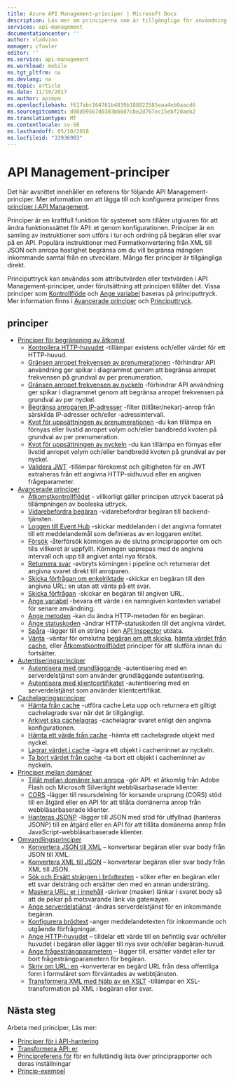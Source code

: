 ```yaml
---
title: Azure API Management-principer | Microsoft Docs
description: Läs mer om principerna som är tillgängliga för användning i Azure API Management.
services: api-management
documentationcenter: ''
author: vladvino
manager: cfowler
editor: ''
ms.service: api-management
ms.workload: mobile
ms.tgt_pltfrm: na
ms.devlang: na
ms.topic: article
ms.date: 11/19/2017
ms.author: apimpm
ms.openlocfilehash: f617abc164761b4839b188822585eaa4eb0aacd6
ms.sourcegitcommit: d98d99567d0383bb8d7cbe2d767ec15ebf2daeb2
ms.translationtype: MT
ms.contentlocale: sv-SE
ms.lasthandoff: 05/10/2018
ms.locfileid: "33936903"
---
```

# <a name="api-management-policies"></a>API Management-principer
Det här avsnittet innehåller en referens för följande API Management-principer. Mer information om att lägga till och konfigurera principer finns [principer i API Management](api-management-howto-policies.md).  
  
 Principer är en kraftfull funktion för systemet som tillåter utgivaren för att ändra funktionssättet för API: et genom konfigurationen. Principer är en samling av instruktioner som utförs i tur och ordning på begäran eller svar på en API. Populära instruktioner med Formatkonvertering från XML till JSON och anropa hastighet begränsa om du vill begränsa mängden inkommande samtal från en utvecklare. Många fler principer är tillgängliga direkt.  
  
 Principuttryck kan användas som attributvärden eller textvärden i API Management-principer, under förutsättning att principen tillåter det. Vissa principer som [Kontrollflöde](api-management-advanced-policies.md#choose) och [Ange variabel](api-management-advanced-policies.md#set-variable) baseras på principuttryck. Mer information finns i [Avancerade principer](api-management-advanced-policies.md#AdvancedPolicies) och [Principuttryck](api-management-policy-expressions.md).  
  
##  <a name="ProxyPolicies"></a> principer  
  
-   [Principer för begränsning av åtkomst](api-management-access-restriction-policies.md#AccessRestrictionPolicies)  
    -   [Kontrollera HTTP-huvudet](api-management-access-restriction-policies.md#CheckHTTPHeader) -tillämpar existens och/eller värdet för ett HTTP-huvud.  
    -   [Gränsen anropet frekvensen av prenumerationen](api-management-access-restriction-policies.md#LimitCallRate) -förhindrar API användning ger spikar i diagrammet genom att begränsa anropet frekvensen på grundval av per prenumeration.  
    -   [Gränsen anropet frekvensen av nyckeln](api-management-access-restriction-policies.md#LimitCallRateByKey) -förhindrar API användning ger spikar i diagrammet genom att begränsa anropet frekvensen på grundval av per nyckel.  
    -   [Begränsa anroparen IP-adresser](api-management-access-restriction-policies.md#RestrictCallerIPs) -filter (tillåter/nekar)-anrop från särskilda IP-adresser och/eller -adressintervall.  
    -   [Kvot för uppsättningen av prenumerationen](api-management-access-restriction-policies.md#SetUsageQuota) -du kan tillämpa en förnyas eller livstid anropet volym och/eller bandbredd kvoten på grundval av per prenumeration.  
    -   [Kvot för uppsättningen av nyckeln](api-management-access-restriction-policies.md#SetUsageQuotaByKey) -du kan tillämpa en förnyas eller livstid anropet volym och/eller bandbredd kvoten på grundval av per nyckel.  
    -   [Validera JWT](api-management-access-restriction-policies.md#ValidateJWT) -tillämpar förekomst och giltigheten för en JWT extraheras från ett angivna HTTP-sidhuvud eller en angiven frågeparameter.  
-   [Avancerade principer](api-management-advanced-policies.md#AdvancedPolicies)  
    -   [Åtkomstkontrollflödet](api-management-advanced-policies.md#choose) - villkorligt gäller principen uttryck baserat på tillämpningen av booleska uttryck.  
    -   [Vidarebefordra begäran](api-management-advanced-policies.md#ForwardRequest) -vidarebefordrar begäran till backend-tjänsten.  
    -   [Loggen till Event Hub](api-management-advanced-policies.md#log-to-eventhub) -skickar meddelanden i det angivna formatet till ett meddelandemål som definieras av en loggaren entitet.  
    -   [Försök](api-management-advanced-policies.md#Retry) -återförsök körningen av de slutna principrapporter om och tills villkoret är uppfyllt. Körningen upprepas med de angivna intervall och upp till angivet antal nya försök.  
    -   [Returnera svar](api-management-advanced-policies.md#ReturnResponse) -avbryts körningen i pipeline och returnerar det angivna svaret direkt till anroparen.  
    -   [Skicka förfrågan om enkelriktade](api-management-advanced-policies.md#SendOneWayRequest) -skickar en begäran till den angivna URL: en utan att vänta på ett svar.  
    -   [Skicka förfrågan](api-management-advanced-policies.md#SendRequest) -skickar en begäran till angiven URL.  
    -   [Ange variabel](api-management-advanced-policies.md#set-variable) -bevara ett värde i en namngiven kontexten variabel för senare användning.  
    -   [Ange metoden](api-management-advanced-policies.md#SetRequestMethod) -kan du ändra HTTP-metoden för en begäran.  
    -   [Ange statuskoden](api-management-advanced-policies.md#SetStatus) -ändrar HTTP-statuskoden till det angivna värdet.  
    -   [Spåra](api-management-advanced-policies.md#Trace) -lägger till en sträng i den [API Inspector](https://azure.microsoft.com/documentation/articles/api-management-howto-api-inspector/) utdata.  
    -   [Vänta](api-management-advanced-policies.md#Wait) -väntar för omslutna [begäran om att skicka](api-management-advanced-policies.md#SendRequest), [hämta värdet från cache](api-management-caching-policies.md#GetFromCacheByKey), eller [Åtkomstkontrollflödet](api-management-advanced-policies.md#choose) principer för att slutföra innan du fortsätter.  
-   [Autentiseringsprinciper](api-management-authentication-policies.md#AuthenticationPolicies)  
    -   [Autentisera med grundläggande](api-management-authentication-policies.md#Basic) -autentisering med en serverdelstjänst som använder grundläggande autentisering.  
    -   [Autentisera med klientcertifikatet](api-management-authentication-policies.md#ClientCertificate) -autentisering med en serverdelstjänst som använder klientcertifikat.  
-   [Cachelagringsprinciper](api-management-caching-policies.md#CachingPolicies)  
    -   [Hämta från cache](api-management-caching-policies.md#GetFromCache) -utföra cache Leta upp och returnera ett giltigt cachelagrade svar när det är tillgängligt.  
    -   [Arkivet ska cachelagras](api-management-caching-policies.md#StoreToCache) -cachelagrar svaret enligt den angivna konfigurationen.  
    -   [Hämta ett värde från cache](api-management-caching-policies.md#GetFromCacheByKey) -hämta ett cachelagrade objekt med nyckel.  
    -   [Lagrar värdet i cache](api-management-caching-policies.md#StoreToCacheByKey) -lagra ett objekt i cacheminnet av nyckeln.  
    -   [Ta bort värdet från cache](api-management-caching-policies.md#RemoveCacheByKey) -ta bort ett objekt i cacheminnet av nyckeln.  
-   [Principer mellan domäner](api-management-cross-domain-policies.md#CrossDomainPolicies)  
    -   [Tillåt mellan domäner kan anropa](api-management-cross-domain-policies.md#AllowCrossDomainCalls) -gör API: et åtkomlig från Adobe Flash och Microsoft Silverlight webbläsarbaserade klienter.  
    -   [CORS](api-management-cross-domain-policies.md#CORS) -lägger till resursdelning för korsande ursprung (CORS) stöd till en åtgärd eller en API för att tillåta domänerna anrop från webbläsarbaserade klienter.  
    -   [Hanteras JSONP](api-management-cross-domain-policies.md#JSONP) -lägger till JSON med stöd för utfyllnad (hanteras JSONP) till en åtgärd eller en API för att tillåta domänerna anrop från JavaScript-webbläsarbaserade klienter.  
-   [Omvandlingsprinciper](api-management-transformation-policies.md#TransformationPolicies)  
    -   [Konvertera JSON till XML](api-management-transformation-policies.md#ConvertJSONtoXML) – konverterar begäran eller svar body från JSON till XML.  
    -   [Konvertera XML till JSON](api-management-transformation-policies.md#ConvertXMLtoJSON) – konverterar begäran eller svar body från XML till JSON.  
    -   [Sök och Ersätt strängen i brödtexten](api-management-transformation-policies.md#Findandreplacestringinbody) - söker efter en begäran eller ett svar delsträng och ersätter den med en annan understräng.  
    -   [Maskera URL: er i innehåll](api-management-transformation-policies.md#MaskURLSContent) -skriver (masker) länkar i svaret body så att de pekar på motsvarande länk via gatewayen.  
    -   [Ange serverdelstjänst](api-management-transformation-policies.md#SetBackendService) -ändras serverdelstjänst för en inkommande begäran.  
    -   [Konfigurera brödtext](api-management-transformation-policies.md#SetBody) -anger meddelandetexten för inkommande och utgående förfrågningar.  
    -   [Ange HTTP-huvudet](api-management-transformation-policies.md#SetHTTPheader) – tilldelar ett värde till en befintlig svar och/eller huvudet i begäran eller lägger till nya svar och/eller begäran-huvud.  
    -   [Ange frågesträngparametern](api-management-transformation-policies.md#SetQueryStringParameter) – lägger till, ersätter värdet eller tar bort frågesträngparametern för begäran.  
    -   [Skriv om URL: en](api-management-transformation-policies.md#RewriteURL) -konverterar en begärd URL från dess offentliga form i formuläret som förväntades av webbtjänsten.  
    -   [Transformera XML med hjälp av en XSLT](api-management-transformation-policies.md#XSLTransform) -tillämpar en XSL-transformation på XML i begäran eller svar.  



## <a name="next-steps"></a>Nästa steg
Arbeta med principer, Läs mer:

+ [Principer för i API-hantering](api-management-howto-policies.md)
+ [Transformera API: er](transform-api.md)
+ [Principreferens för](api-management-policy-reference.md) för en fullständig lista över principrapporter och deras inställningar
+ [Princip-exempel](policy-samples.md)   
